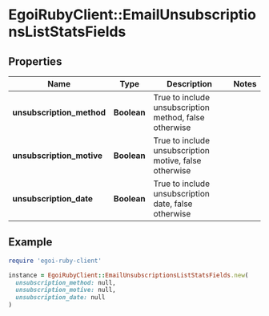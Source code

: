 # EgoiRubyClient::EmailUnsubscriptionsListStatsFields

## Properties

| Name | Type | Description | Notes |
| ---- | ---- | ----------- | ----- |
| **unsubscription_method** | **Boolean** | True to include unsubscription method, false otherwise |  |
| **unsubscription_motive** | **Boolean** | True to include unsubscription motive, false otherwise |  |
| **unsubscription_date** | **Boolean** | True to include unsubscription date, false otherwise |  |

## Example

```ruby
require 'egoi-ruby-client'

instance = EgoiRubyClient::EmailUnsubscriptionsListStatsFields.new(
  unsubscription_method: null,
  unsubscription_motive: null,
  unsubscription_date: null
)
```


